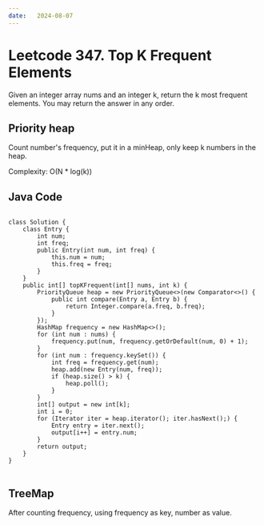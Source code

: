 ```yaml
---
date:   2024-08-07
---
```


# Leetcode 347. Top K Frequent Elements

Given an integer array nums and an integer k, return the k most frequent elements. You may return the answer in any order.

## Priority heap
Count number's frequency, put it in a minHeap, only keep k numbers in the heap.

Complexity: O(N * log(k))

## Java Code
<pre>
<code>
class Solution {
    class Entry {
        int num;
        int freq;
        public Entry(int num, int freq) {
            this.num = num;
            this.freq = freq;
        }
    }
    public int[] topKFrequent(int[] nums, int k) {
        PriorityQueue<Entry> heap = new PriorityQueue<>(new Comparator<>() {
            public int compare(Entry a, Entry b) {
                return Integer.compare(a.freq, b.freq);
            }
        });
        HashMap<Integer, Integer> frequency = new HashMap<>();
        for (int num : nums) {
            frequency.put(num, frequency.getOrDefault(num, 0) + 1);
        }
        for (int num : frequency.keySet()) {
            int freq = frequency.get(num);
            heap.add(new Entry(num, freq));
            if (heap.size() > k) {
                heap.poll();
            }
        }
        int[] output = new int[k];
        int i = 0;
        for (Iterator<Entry> iter = heap.iterator(); iter.hasNext();) {
            Entry entry = iter.next();
            output[i++] = entry.num;
        }
        return output;
    }
}
</code>
</pre>

## TreeMap
After counting frequency, using frequency as key, number as value. 